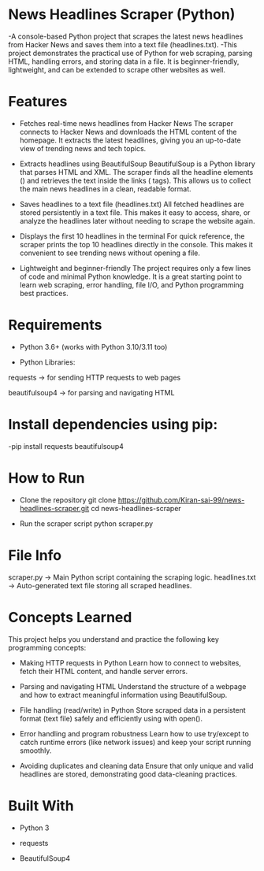# News Headlines Scraper (Python)

-A console-based Python project that scrapes the latest news headlines from Hacker News and saves them into a text file (headlines.txt).
-This project demonstrates the practical use of Python for web scraping, parsing HTML, handling errors, and storing data in a file. It is beginner-friendly, lightweight, and can be extended to scrape other websites as well.

# Features

- Fetches real-time news headlines from Hacker News
  The scraper connects to Hacker News and downloads the HTML content of the homepage. It extracts the latest headlines, giving you an up-to-date view of trending news and      tech topics.

- Extracts headlines using BeautifulSoup
  BeautifulSoup is a Python library that parses HTML and XML. The scraper finds all the headline elements (<span class="titleline">) and retrieves the text inside the links    (<a> tags). This allows us to collect the main news headlines in a clean, readable format.

- Saves headlines to a text file (headlines.txt)
  All fetched headlines are stored persistently in a text file. This makes it easy to access, share, or analyze the headlines later without needing to scrape the website       again.

- Displays the first 10 headlines in the terminal
  For quick reference, the scraper prints the top 10 headlines directly in the console. This makes it convenient to see trending news without opening a file.

- Lightweight and beginner-friendly
  The project requires only a few lines of code and minimal Python knowledge. It is a great starting point to learn web scraping, error handling, file I/O, and Python          programming best practices.


# Requirements

- Python 3.6+ (works with Python 3.10/3.11 too)

- Python Libraries:

requests
 -> for sending HTTP requests to web pages

beautifulsoup4
 -> for parsing and navigating HTML

# Install dependencies using pip:
  -pip install requests beautifulsoup4

# How to Run

- Clone the repository
  git clone https://github.com/Kiran-sai-99/news-headlines-scraper.git
  cd news-headlines-scraper

- Run the scraper script
  python scraper.py

# File Info

scraper.py -> Main Python script containing the scraping logic.
headlines.txt -> Auto-generated text file storing all scraped headlines.

# Concepts Learned

This project helps you understand and practice the following key programming concepts:

- Making HTTP requests in Python
  Learn how to connect to websites, fetch their HTML content, and handle server errors.

- Parsing and navigating HTML
  Understand the structure of a webpage and how to extract meaningful information using BeautifulSoup.

- File handling (read/write) in Python
  Store scraped data in a persistent format (text file) safely and efficiently using with open().

- Error handling and program robustness
  Learn how to use try/except to catch runtime errors (like network issues) and keep your script running smoothly.

- Avoiding duplicates and cleaning data
  Ensure that only unique and valid headlines are stored, demonstrating good data-cleaning practices.

# Built With

- Python 3

- requests

- BeautifulSoup4
